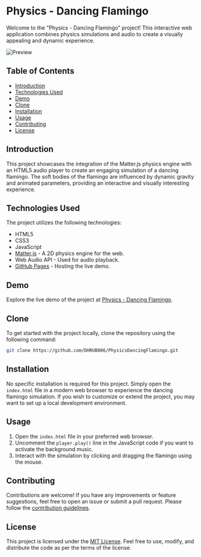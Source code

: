 # Physics - Dancing Flamingo

Welcome to the "Physics - Dancing Flamingo" project! This interactive web application combines physics simulations and audio to create a visually appealing and dynamic experience.

![Preview](https://github.com/DHRUB006/DHRUB_DXD-Projects/assets/106004326/416d7352-d3d3-4187-9128-da8f0004913d)

## Table of Contents

- [Introduction](#introduction)
- [Technologies Used](#technologies-used)
- [Demo](#demo)
- [Clone](#clone)
- [Installation](#installation)
- [Usage](#usage)
- [Contributing](#contributing)
- [License](#license)

## Introduction

This project showcases the integration of the Matter.js physics engine with an HTML5 audio player to create an engaging simulation of a dancing flamingo. The soft bodies of the flamingo are influenced by dynamic gravity and animated parameters, providing an interactive and visually interesting experience.

## Technologies Used

The project utilizes the following technologies:

- HTML5
- CSS3
- JavaScript
- [Matter.js](https://brm.io/matter-js/) - A 2D physics engine for the web.
- Web Audio API - Used for audio playback.
- [GitHub Pages](https://pages.github.com/) - Hosting the live demo.

## Demo

Explore the live demo of the project at [Physics - Dancing Flamingo](https://dhrub006.github.io/PhysicsDancingFlamingo/).

## Clone

To get started with the project locally, clone the repository using the following command:

```bash
git clone https://github.com/DHRUB006/PhysicsDancingFlamingo.git
```

## Installation

No specific installation is required for this project. Simply open the `index.html` file in a modern web browser to experience the dancing flamingo simulation. If you wish to customize or extend the project, you may want to set up a local development environment.

## Usage

1. Open the `index.html` file in your preferred web browser.
2. Uncomment the `player.play()` line in the JavaScript code if you want to activate the background music.
3. Interact with the simulation by clicking and dragging the flamingo using the mouse.

## Contributing

Contributions are welcome! If you have any improvements or feature suggestions, feel free to open an issue or submit a pull request. Please follow the [contribution guidelines](CONTRIBUTING.md).

## License

This project is licensed under the [MIT License](LICENSE). Feel free to use, modify, and distribute the code as per the terms of the license.

